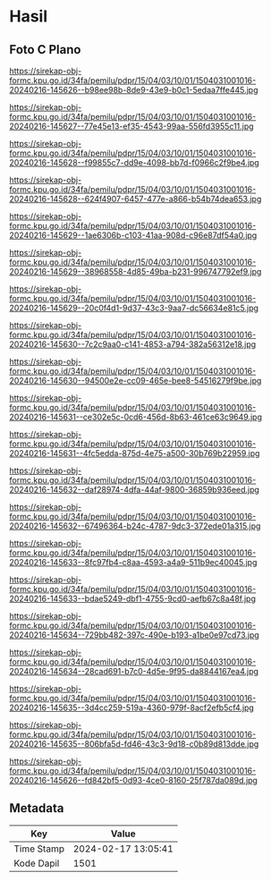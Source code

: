 # Hasil

## Foto C Plano

https://sirekap-obj-formc.kpu.go.id/34fa/pemilu/pdpr/15/04/03/10/01/1504031001016-20240216-145626--b98ee98b-8de9-43e9-b0c1-5edaa7ffe445.jpg

https://sirekap-obj-formc.kpu.go.id/34fa/pemilu/pdpr/15/04/03/10/01/1504031001016-20240216-145627--77e45e13-ef35-4543-99aa-556fd3955c11.jpg

https://sirekap-obj-formc.kpu.go.id/34fa/pemilu/pdpr/15/04/03/10/01/1504031001016-20240216-145628--f99855c7-dd9e-4098-bb7d-f0966c2f9be4.jpg

https://sirekap-obj-formc.kpu.go.id/34fa/pemilu/pdpr/15/04/03/10/01/1504031001016-20240216-145628--624f4907-6457-477e-a866-b54b74dea653.jpg

https://sirekap-obj-formc.kpu.go.id/34fa/pemilu/pdpr/15/04/03/10/01/1504031001016-20240216-145629--1ae6306b-c103-41aa-908d-c96e87df54a0.jpg

https://sirekap-obj-formc.kpu.go.id/34fa/pemilu/pdpr/15/04/03/10/01/1504031001016-20240216-145629--38968558-4d85-49ba-b231-996747792ef9.jpg

https://sirekap-obj-formc.kpu.go.id/34fa/pemilu/pdpr/15/04/03/10/01/1504031001016-20240216-145629--20c0f4d1-9d37-43c3-9aa7-dc56634e81c5.jpg

https://sirekap-obj-formc.kpu.go.id/34fa/pemilu/pdpr/15/04/03/10/01/1504031001016-20240216-145630--7c2c9aa0-c141-4853-a794-382a56312e18.jpg

https://sirekap-obj-formc.kpu.go.id/34fa/pemilu/pdpr/15/04/03/10/01/1504031001016-20240216-145630--94500e2e-cc09-465e-bee8-54516279f9be.jpg

https://sirekap-obj-formc.kpu.go.id/34fa/pemilu/pdpr/15/04/03/10/01/1504031001016-20240216-145631--ce302e5c-0cd6-456d-8b63-461ce63c9649.jpg

https://sirekap-obj-formc.kpu.go.id/34fa/pemilu/pdpr/15/04/03/10/01/1504031001016-20240216-145631--4fc5edda-875d-4e75-a500-30b769b22959.jpg

https://sirekap-obj-formc.kpu.go.id/34fa/pemilu/pdpr/15/04/03/10/01/1504031001016-20240216-145632--daf28974-4dfa-44af-9800-36859b936eed.jpg

https://sirekap-obj-formc.kpu.go.id/34fa/pemilu/pdpr/15/04/03/10/01/1504031001016-20240216-145632--67496364-b24c-4787-9dc3-372ede01a315.jpg

https://sirekap-obj-formc.kpu.go.id/34fa/pemilu/pdpr/15/04/03/10/01/1504031001016-20240216-145633--8fc97fb4-c8aa-4593-a4a9-511b9ec40045.jpg

https://sirekap-obj-formc.kpu.go.id/34fa/pemilu/pdpr/15/04/03/10/01/1504031001016-20240216-145633--bdae5249-dbf1-4755-9cd0-aefb67c8a48f.jpg

https://sirekap-obj-formc.kpu.go.id/34fa/pemilu/pdpr/15/04/03/10/01/1504031001016-20240216-145634--729bb482-397c-490e-b193-a1be0e97cd73.jpg

https://sirekap-obj-formc.kpu.go.id/34fa/pemilu/pdpr/15/04/03/10/01/1504031001016-20240216-145634--28cad691-b7c0-4d5e-9f95-da8844167ea4.jpg

https://sirekap-obj-formc.kpu.go.id/34fa/pemilu/pdpr/15/04/03/10/01/1504031001016-20240216-145635--3d4cc259-519a-4360-979f-8acf2efb5cf4.jpg

https://sirekap-obj-formc.kpu.go.id/34fa/pemilu/pdpr/15/04/03/10/01/1504031001016-20240216-145635--806bfa5d-fd46-43c3-9d18-c0b89d813dde.jpg

https://sirekap-obj-formc.kpu.go.id/34fa/pemilu/pdpr/15/04/03/10/01/1504031001016-20240216-145626--fd842bf5-0d93-4ce0-8160-25f787da089d.jpg


## Metadata

| Key        | Value               |
| ---------- | ------------------- |
| Time Stamp | 2024-02-17 13:05:41 |
| Kode Dapil | 1501                |



